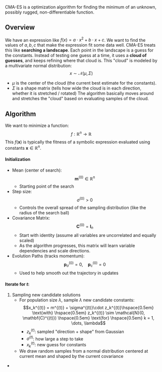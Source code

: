 CMA-ES is a optimization algorithm for finding the minimum of an unknown, possibly rugged, non-differentiable function. 
## Overview
We have an expression like $f(x) = a\cdot x^2 + b \cdot x + c$. We want to find the values of $a, b, c$ that make the expression fit some data well.
CMA-ES treats this like **searching a landscape**. Each point in the landscape is a guess for the constants. 
Instead of testing one guess at a time, it uses a **cloud of guesses**, and keeps refining where that cloud is. 
This "cloud" is modeled by a multivariate normal distribution:
$$x \sim \mathcal{N}(\mu, \Sigma)$$
- $\mu$ is the center of the cloud (the current best estimate for the constants).
- $\Sigma$ is a shape matrix (tells how wide the cloud is in each direction, whether it is stretched / rotated)
The algorithm basically moves around and stretches the "cloud" based on evaluating samples of the cloud.
## Algorithm
We want to minimize a function:
$$f : \mathbb{R}^n \rightarrow \mathbb{R}$$
This $f(\mathbf{x})$ is typically the fitness of a symbolic expression evaluated using constants $\mathbf{x} \in \mathbb{R}^n$.
#### Initialization
- Mean (center of search):
$$\mathbf{m}^{(0)} \in \mathbb{R}^n$$
	- Starting point of the search
- Step size:
$$\sigma^{(0)} > 0$$
	- Controls the overall spread of the sampling distribution (like the radius of the search ball)
- Covariance Matrix:
$$\mathbf{C}^{(0)} = \mathbf{I}_n$$
	- Start with identity (assume all variables are uncorrelated and equally scaled)
	- As the algorithm progresses, this matrix will learn variable dependencies and scale directions.
- Evolution Paths (tracks momentum):
$$\mathbf{p}_{\sigma}^{(0)} = 0, \hspace{1em} \mathbf{p}_{c}^{(0)} = 0 $$
	- Used to help smooth out the trajectory in updates 
#### Iterate for $t$: 
1. Sampling new candidate solutions
	- For population size $\lambda$, sample $\lambda$ new candidate constants:
$$x_k^{(t)} = m^{(t)} + \sigma^{(t)}\cdot z_k^{(t)}\hspace{0.5em} \text{with} \hspace{0.5em} z_k^{(t)} \sim \mathcal{N}(0, \mathbf{C}^{(t)}) \hspace{0.5em} \text{for} \hspace{0.5em} k = 1, \dots, \lambda$$
		- $z_k^{(t)}$: sampled "direction + shape" from Gaussian
		- $\sigma^{(t)}$: how large a step to take
		- $x_k^{(t)}$: new guess for constants
	- We draw random samples from a normal distribution centered at current mean and shaped by the current covariance
- 